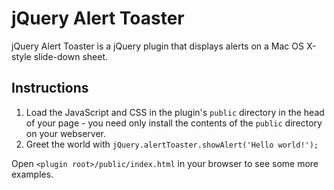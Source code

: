 # jQuery Alert Toaster #

jQuery Alert Toaster is a jQuery plugin that displays alerts on a Mac OS X-style slide-down sheet.

## Instructions ##

1. Load the JavaScript and CSS in the plugin's `public` directory in the head of your page - you need only install the
contents of the `public` directory on your webserver.
1. Greet the world with `jQuery.alertToaster.showAlert('Hello world!');`

Open `<plugin root>/public/index.html` in your browser to see some more examples.